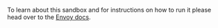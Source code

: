 To learn about this sandbox and for instructions on how to run it please head over
to the [Envoy docs](https://www.envoyproxy.io/docs/envoy/latest/start/sandboxes/udp.html).
